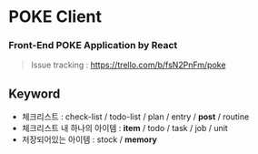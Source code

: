 # POKE Client

### Front-End POKE Application by React

> Issue tracking : https://trello.com/b/fsN2PnFm/poke

## Keyword
- 체크리스트 : check-list / todo-list / plan / entry / **post** / routine
- 체크리스트 내 하나의 아이템 : **item** / todo / task / job / unit
- 저장되어있는 아이템 : stock / **memory**

